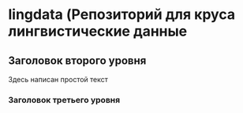 # lingdata (Репозиторий для круса лингвистические данные 

## Заголовок второго уровня

Здесь написан простой текст

### Заголовок третьего уровня
